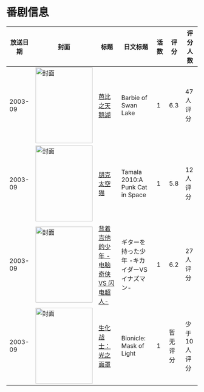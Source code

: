 # 番剧信息

|放送日期|封面|标题|日文标题|话数|评分|评分人数|
|---|---|---|---|---|---|---|
|2003-09|<img src="//lain.bgm.tv/pic/cover/c/ad/83/116154_7nCEL.jpg" alt="封面" style="width:150px;height:200px;object-fit:cover;">|[芭比之天鹅湖](https://bangumi.tv/subject/116154)|Barbie of Swan Lake|1|6.3|47人评分|
|2003-09|<img src="//lain.bgm.tv/pic/cover/c/91/45/169112_xzNMa.jpg" alt="封面" style="width:150px;height:200px;object-fit:cover;">|[朋克太空猫](https://bangumi.tv/subject/169112)|Tamala 2010:A Punk Cat in Space|1|5.8|12人评分|
|2003-09|<img src="//lain.bgm.tv/pic/cover/c/57/2e/139478_NfSvf.jpg" alt="封面" style="width:150px;height:200px;object-fit:cover;">|[背着吉他的少年 -电脑奇侠 VS 闪电超人-](https://bangumi.tv/subject/139478)|ギターを持った少年 -キカイダーVSイナズマン-|1|6.2|27人评分|
|2003-09|<img src="//lain.bgm.tv/pic/cover/c/47/f3/231358_r447b.jpg" alt="封面" style="width:150px;height:200px;object-fit:cover;">|[生化战士：光之面罩](https://bangumi.tv/subject/231358)|Bionicle: Mask of Light|1|暂无评分|少于10人评分|
